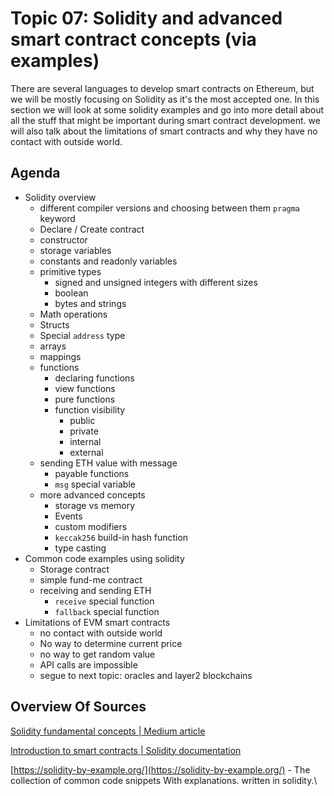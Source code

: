 # Topic 07: Solidity and advanced smart contract concepts (via examples)

There are several languages to develop smart contracts on Ethereum, but we will be mostly focusing on Solidity as it's the most accepted one. In this section we will look at some solidity examples and go into more detail about all the stuff that might be important during smart contract development. we will also talk about the limitations of smart contracts and why they have no contact with outside world.

## Agenda

* Solidity overview
  * different compiler versions and choosing between them `pragma` keyword&#x20;
  * Declare / Create contract
  * constructor
  * storage variables
  * constants and readonly variables
  * primitive types
    * signed and unsigned integers with different sizes
    * boolean
    * bytes and strings
  * Math operations
  * Structs
  * Special `address` type
  * arrays
  * mappings
  * functions
    * declaring functions
    * view functions
    * pure functions
    * function visibility
      * public
      * private
      * internal
      * external
  * sending ETH value with message
    * payable functions
    * `msg` special variable
  * more advanced concepts
    * storage vs memory
    * Events
    * custom modifiers
    * `keccak256` build-in hash function
    * type casting
* Common code examples using solidity
  * Storage contract
  * simple fund-me contract
  * receiving and sending ETH
    * `receive` special function
    * `fallback` special function
* Limitations of EVM smart contracts
  * no contact with outside world
  * No way to determine current price
  * no way to get random value
  * API calls are impossible
  * segue to next topic: oracles and layer2 blockchains

## Overview Of Sources

[Solidity fundamental concepts | Medium article](https://coinsbench.com/solidity-fundamental-concepts-e549f175c613)

[Introduction to smart contracts | Solidity documentation](https://docs.soliditylang.org/en/v0.8.20/introduction-to-smart-contracts.html)

[https://solidity-by-example.org/](https://solidity-by-example.org/) - The collection of common code snippets With explanations. written in solidity.\

